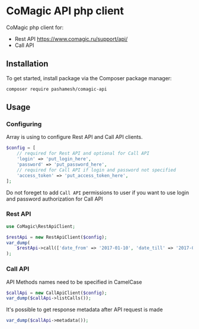 # CoMagic API php client
CoMagic php client for:
- Rest API https://www.comagic.ru/support/api/
- Call API

## Installation
To get started, install package via the Composer package manager:

`composer require pashamesh/comagic-api`

## Usage

### Configuring
Array is using to configure Rest API and Call API clients.
```php
$config = [
    // required for Rest API and optional for Call API
    'login' => 'put_login_here',
    'password' => 'put_password_here',
    // required for Call API if login and password not specified
    'access_token' => 'put_access_token_here',
];

```
Do not foreget to add `Call API` permissions to user if you want to use login and password authorization for Call API


### Rest API
```php
use CoMagic\RestApiClient;

$restApi = new RestApiClient($config);
var_dump(
    $restApi->call(['date_from' => '2017-01-10', 'date_till' => '2017-01-13'])
);
```

### Call API
API Methods names need to be specified in CamelCase
```php
$callApi = new CallApiClient($config);
var_dump($callApi->listCalls());
```

It's possible to get response metadata after API request is made
```php
var_dump($callApi->metadata());
```